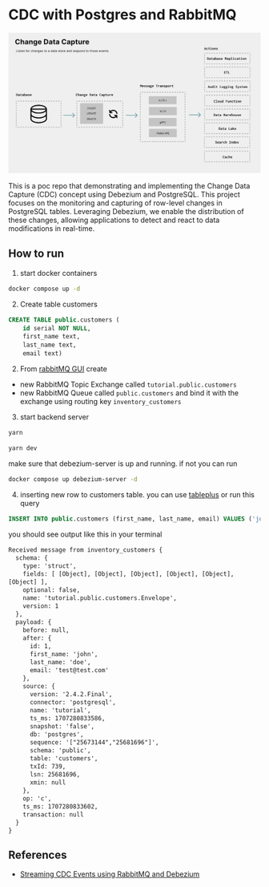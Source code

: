# CDC with Postgres and RabbitMQ
<p align="center">
<img src="static/cdc.webp" width="800" alt="Online Web Application" />
</p>

This is a poc repo that demonstrating and implementing the Change Data Capture (CDC) concept using Debezium and PostgreSQL. This project focuses on the monitoring and capturing of row-level changes in PostgreSQL tables. Leveraging Debezium, we enable the distribution of these changes, allowing applications to detect and react to data modifications in real-time.

## How to run

1. start docker containers

```sh
docker compose up -d
```

2. Create table customers

```sql
CREATE TABLE public.customers (
	id serial NOT NULL,
	first_name text,
	last_name text,
	email text)
```


2. From [rabbitMQ GUI](http://localhost:15672) create
  - new RabbitMQ Topic Exchange called `tutorial.public.customers`
  - new RabbitMQ Queue called `public.customers` and bind it with the exchange using routing key `inventory_customers`


3. start backend server

```sh
yarn
```

```sh
yarn dev
```

make sure that debezium-server is up and running. if not you can run

```sh
docker compose up debezium-server -d
```


4. inserting new row to customers table. you can use [tableplus](https://tableplus.com/) or run this query

```sql
INSERT INTO public.customers (first_name, last_name, email) VALUES ('john', 'doe', 'test@test.com')
```

you should see output like this in your terminal
```
Received message from inventory_customers {
  schema: {
    type: 'struct',
    fields: [ [Object], [Object], [Object], [Object], [Object], [Object] ],
    optional: false,
    name: 'tutorial.public.customers.Envelope',
    version: 1
  },
  payload: {
    before: null,
    after: {
      id: 1,
      first_name: 'john',
      last_name: 'doe',
      email: 'test@test.com'
    },
    source: {
      version: '2.4.2.Final',
      connector: 'postgresql',
      name: 'tutorial',
      ts_ms: 1707280833586,
      snapshot: 'false',
      db: 'postgres',
      sequence: '["25673144","25681696"]',
      schema: 'public',
      table: 'customers',
      txId: 739,
      lsn: 25681696,
      xmin: null
    },
    op: 'c',
    ts_ms: 1707280833602,
    transaction: null
  }
}
```

## References
- [Streaming CDC Events using RabbitMQ and Debezium](https://medium.com/greenplum-data-clinics/streaming-cdc-events-from-any-database-to-greenplum-data-warehouse-using-rabbitmq-and-debezium-5eccc678dfae)
